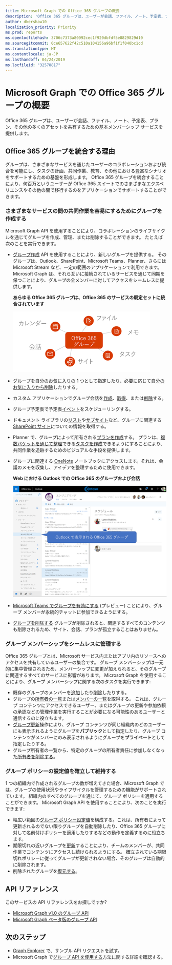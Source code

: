 ```yaml
---
title: Microsoft Graph での Office 365 グループの概要
description: 'Office 365 グループは、ユーザーが会話、ファイル、ノート、予定表、プラン、その他の多くのアセットを共有するための基本メンバーシップ サービスを提供します。 '
author: dkershaw10
localization_priority: Priority
ms.prod: reports
ms.openlocfilehash: 3706c7373a80992cec1f920dbfdf5e8829829d10
ms.sourcegitcommit: 0ce657622f42c510a104156a96bf1f1f040bc1cd
ms.translationtype: HT
ms.contentlocale: ja-JP
ms.lasthandoff: 04/24/2019
ms.locfileid: "32578817"
---
```

# <a name="overview-of-office-365-groups-in-microsoft-graph"></a>Microsoft Graph での Office 365 グループの概要

Office 365 グループは、ユーザーが会話、ファイル、ノート、予定表、プラン、その他の多くのアセットを共有するための基本メンバーシップ サービスを提供します。 

## <a name="why-integrate-with-office-365-groups"></a>Office 365 グループを統合する理由   

グループは、さまざまなサービスを通じたユーザーのコラボレーションおよび統合を可能にし、タスクの計画、共同作業、教育、その他における豊富なシナリオをサポートするための基盤を形成します。 Office 365 グループを統合することにより、何百万というユーザーが Office 365 スイートでのさまざまなエクスペリエンスやその他の間で移行するのをアプリケーションでサポートすることができます。  
 
### <a name="create-groups-to-facilitate-teamwork-across-services"></a>さまざまなサービスの間の共同作業を容易にするためにグループを作成する 
 
Microsoft Graph API を使用することにより、コラボレーションのライフサイクルを通じてグループを作成、管理、または削除することができます。 たとえば次のことを実行できます。  
 
- [グループ作成](/graph/api/group-post-groups?view=graph-rest-1.0) API を使用することにより、新しいグループを提供する。 そのグループは、Outlook、SharePoint、Microsoft Teams、Planner、さらには Microsoft Stream など、一定の範囲のアプリケーションで利用できます。 Microsoft Graph は、それら互いに接続されているサービスを通じて同期を保つことにより、グループの全メンバーに対してアクセスをシームレスに提供します。  
 
    **あらゆる Office 365 グループは、Office 365 のサービスの既定セットに統合されています**

    ![Office 365 グループのファイル、メモ、タスク、サイト、会話、および予定表との統合を示す図](images/office365-groups-concept-overview-related-services-infographic.png)  

- グループを自分の[お気に入り](/graph/api/group-addfavorite?view=graph-rest-1.0)の 1 つとして指定したり、必要に応じて[自分のお気に入りから削除](/graph/api/group-removefavorite?view=graph-rest-1.0)したりする。 
- カスタム アプリケーションでグループ会話を[作成](/graph/api/group-post-conversations?view=graph-rest-1.0)、[取得](/graph/api/group-get-conversation?view=graph-rest-1.0)、または[削除](/graph/api/group-delete-conversation?view=graph-rest-1.0)する。 
- グループ予定表で予定表[イベント](/graph/api/resources/event?view=graph-rest-1.0)をスケジューリングする。 
- ドキュメント ライブラリの[リスト](/graph/api/list-list?view=graph-rest-1.0)や[サブサイト](/graph/api/site-list-subsites?view=graph-rest-1.0)など、グループに関連する [SharePoint サイト](/graph/api/resources/site?view=graph-rest-1.0)についての情報を取得する。 
- Planner で、グループによって所有される[プランを作成](/graph/api/planner-post-buckets?view=graph-rest-1.0)する。 プランは、[複数バケットを通じて整理](/graph/api/planner-post-buckets?view=graph-rest-1.0)できる[タスクを作成](/graph/api/planner-post-tasks?view=graph-rest-1.0)できるようにすることにより、共同作業を追跡するためのビジュアルな手段を提供します。 
- グループに関連する [OneNote](/graph/api/resources/onenote?view=graph-rest-1.0) ノートブックにアクセスします。それは、会議のメモを収集し、アイデアを整理するために使用できます。 
  
    **Web における Outlook での Office 365 のグループおよび会話**

    ![Outlook on the web で Groups フォルダーにグループのリストが示されているスクリーンショット](images/office365-groups-concept-overview-groups-in-outlook.png) 

- [Microsoft Teams でグループを有効にする](/graph/api/team-put-teams?view=graph-rest-beta) (プレビュー) ことにより、グループ メンバーが永続的チャットに参加できるようにする。  
- [グループを削除する](/graph/api/group-delete?view=graph-rest-1.0) グループが削除されると、関連するすべてのコンテンツも削除されるため、サイト、会話、プランが孤立することはありません。 
 
### <a name="manage-group-membership-seamlessly"></a>グループ メンバーシップをシームレスに管理する 
 
Office 365 グループとは、Microsoft サービス内またはアプリ内のリソースへのアクセスを共有しているユーザーの集合です。 グループ メンバーシップは一元的に集中管理されるため、メンバーシップに変更が加えられると、そのグループに関連するすべてのサービスに影響があります。 Microsoft Graph を使用することにより、グループ メンバーシップに関する次のタスクを実行できます:
 
- 既存のグループのメンバーを[追加](/graph/api/group-post-members?view=graph-rest-1.0)したり[削除](/graph/api/group-delete-members?view=graph-rest-1.0)したりする。 
- グループの[所有者の一覧](/graph/api/group-list-owners?view=graph-rest-1.0)または[メンバーの一覧](/graph/api/group-list-members?view=graph-rest-1.0)を取得する。 これは、グループ コンテンツにアクセスできるユーザー、またはグループの更新や参加依頼の承認などの管理作業を実行することが必要になる可能性のあるユーザーと通信するのに役立ちます。 
- [グループ更新](/graph/api/group-update?view=graph-rest-1.0)操作により、グループ コンテンツが同じ組織内のどのユーザーにも表示されるようにグループを**パブリック**として指定したり、グループ コンテンツがメンバーにのみ表示されるようにグループを**プライベート**として指定したりする。 
- グループ所有者の一覧から、特定のグループの所有者責任に参加しなくなった[所有者を削除する](/graph/api/group-delete-owners?view=graph-rest-1.0)。 
 
### <a name="establish-and-maintain-group-policy-settings"></a>グループ ポリシーの設定値を確立して維持する 
 
1 つの組織内で作成されるグループの数が増えてきた場合、Microsoft Graph では、グループの使用状況やライフサイクルを管理するための機能がサポートされています。 組織内のすべてのグループを通じて、グループ ポリシーを適用することができます。 Microsoft Graph API を使用することにより、次のことを実行できます:

- 幅広い範囲の[グループ ポリシー設定値](/graph/api/resources/groupsetting?view=graph-rest-1.0)を構成する。これは、所有者によって更新されるのでない限りグループを自動削除したり、Office 365 グループに対して名前付けポリシーを適用したりするなどの動作を定義するのに役立ちます。 
- 期限切れの近いグループを[更新](/graph/api/group-renew?view=graph-rest-1.0)することにより、チームのメンバーが、共同作業でコンテンツにアクセスし続けられるようにする。 確立されている期限切れポリシーに従ってグループが更新されない場合、そのグループは自動的に削除されます。 
- 削除されたグループを[復元する](/graph/api/directory-deleteditems-restore?view=graph-rest-1.0)。

## <a name="api-reference"></a>API リファレンス
このサービスの API リファレンスをお探しですか?

- [Microsoft Graph v1.0 のグループ API](/graph/api/resources/groups-overview?view=graph-rest-1.0)
- [Microsoft Graph ベータ版のグループ API](/graph/api/resources/groups-overview?view=graph-rest-beta)


## <a name="next-steps"></a>次のステップ

- [Graph Explorer](https://developer.microsoft.com/graph/graph-explorer) で、サンプル API リクエストを試す。 
- Microsoft Graph で[グループ API を使用する](/graph/api/resources/groups-overview?view=graph-rest-1.0)方法に関する詳細を確認する。
